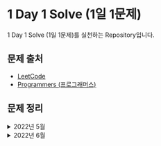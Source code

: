 # 1 Day 1 Solve (1일 1문제)

1 Day 1 Solve (1일 1문제)를 실천하는 Repository입니다.

## 문제 출처

- [LeetCode](https://leetcode.com/problemset/all/)
- [Programmers (프로그래머스)](https://programmers.co.kr/learn/challenges)

## 문제 정리

<details>
<summary>2022년 5월</summary>

### 2022년 5월

- 2022년 5월 31일
  - [1461. Check If a String Contains All Binary Codes of Size K](./src/2022-05/31/leetcode-1461.ts)

</details>

<details>
<summary>2022년 6월</summary>

### 2022년 6월

- 2022년 6월 1일
  - [1480. Running Sum of 1d Array](./src/2022-06/1/leetcode-1480.ts)
- 2022년 6월 2일
  - [867. Transpose Matrix](./src/2022-06/2/leetcode-867.ts)
- 2022년 6월 3일
  - [304. Range Sum Query 2D - Immutable](./src/2022-06/3/leetcode-304.ts)
- 2022년 6월 4일
  - [51. N-Queens](./src/2022-06/4/leetcode-51.ts)
- 2022년 6월 5일
  - [52. N-Queens II](./src/2022-06/5/leetcode-52.ts)
- 2022년 6월 6일
  - [160. Intersection of Two Linked Lists](./src/2022-06/6/leetcode-160.ts)
  - [68645. 삼각 달팽이](./src/2022-06/6/programmers-68645.ts)
- 2022년 6월 7일
  - [88. Merge Sorted Array](./src/2022-06/7/leetcode-88.ts)
  - [68936. 쿼드압축 후 개수 세기](./src/2022-06/7/programmers-68936.ts)
  - [70129. 이진 변환 반복하기](./src/2022-06/7/programmers-70129.ts)
- 2022년 6월 8일
  - [1332. Remove Palindromic Subsequences](./src/2022-06/8/leetcode-1332.ts)
- 2022년 6월 9일
  - [167. Two Sum II - Input Array Is Sorted](./src/2022-06/9/leetcode-167.ts)
- 2022년 6월 10일
  - [3. Longest Substring Without Repeating Characters](./src/2022-06/10/leetcode-3.ts)
  - [70130. 스타 수열](./src/2022-06/10/programmers-70130.ts)

</details>
